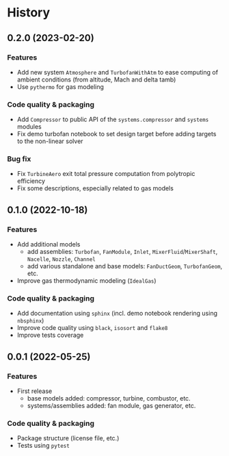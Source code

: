 # History

## 0.2.0 (2023-02-20)

### Features

- Add new system `Atmosphere` and `TurbofanWithAtm` to ease computing of ambient conditions (from altitude, Mach and delta tamb)
- Use `pythermo` for gas modeling

### Code quality & packaging

- Add `Compressor` to public API of the `systems.compressor` and `systems` modules
- Fix demo turbofan notebook to set design target before adding targets to the non-linear solver

### Bug fix

- Fix `TurbineAero` exit total pressure computation from polytropic efficiency
- Fix some descriptions, especially related to gas models

## 0.1.0 (2022-10-18)

### Features

- Add additional models
  - add assemblies: `Turbofan`, `FanModule`, `Inlet`, `MixerFluid`/`MixerShaft`, `Nacelle`, `Nozzle`, `Channel`
  - add various standalone and base models: `FanDuctGeom`, `TurbofanGeom`, etc.
- Improve gas thermodynamic modeling (`IdealGas`)

### Code quality & packaging

- Add documentation using `sphinx` (incl. demo notebook rendering using `nbsphinx`)
- Improve code quality using `black`, `isosort` and `flake8`
- Improve tests coverage

## 0.0.1 (2022-05-25)

### Features

- First release
  - base models added: compressor, turbine, combustor, etc.
  - systems/assemblies added: fan module, gas generator, etc.

### Code quality & packaging

- Package structure (license file, etc.)
- Tests using `pytest`
